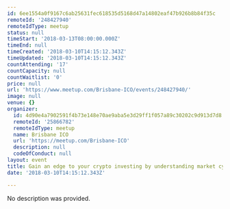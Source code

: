```yaml
---
id: 6ee1554a0f9167c6ab25631fec618535d5168d47a14802eaf47b926b8b84f35c
remoteId: '248427940'
remoteIdType: meetup
status: null
timeStart: '2018-03-13T08:00:00.000Z'
timeEnd: null
timeCreated: '2018-03-10T14:15:12.343Z'
timeUpdated: '2018-03-10T14:15:12.343Z'
countAttending: '17'
countCapacity: null
countWaitlist: '0'
price: null
url: 'https://www.meetup.com/Brisbane-ICO/events/248427940/'
image: null
venue: {}
organizer:
  id: 4d90e4a7902591f4b73e148e70ae9aba5e3d29ff1f057a89c30202c9d913d7d8
  remoteId: '25866782'
  remoteIdType: meetup
  name: Brisbane ICO
  url: 'https://meetup.com/Brisbane-ICO'
  description: null
  codeOfConduct: null
layout: event
title: Gain an edge to your crypto investing by understanding market cycles
date: '2018-03-10T14:15:12.343Z'

---
```

No description was provided.
